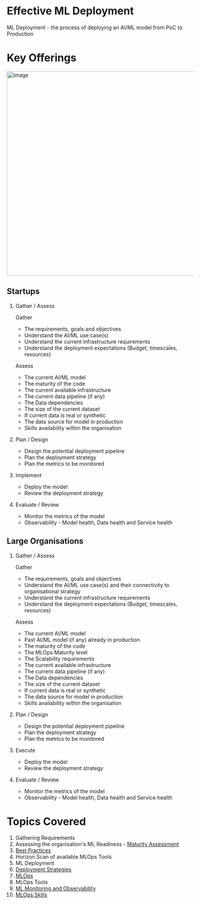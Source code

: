 # Effective ML Deployment

ML Deployment - the process of deploying an AI/ML model from PoC to Production

# Key Offerings
<img width="550" alt="image" src="https://github.com/hema-dc/ML-Deployment/assets/93590728/9ff383ea-12b0-43a2-88c7-98a1537093b9">

## Startups
1. Gather / Assess 

   Gather
      * The requirements, goals and objectives
      * Understand the AI/ML use case(s)
      * Understand the current infrastructure requirements
      * Understand the deployment expectations (Budget, timescales, resources)
   
   Assess
      * The current AI/ML model
      * The maturity of the code
      * The current available infrastructure
      * The current data pipeline (if any)
      * The Data dependencies
      * The size of the current dataset
      * If current data is real or synthetic
      * The data source for model in production
      * Skills availability within the organisation
3. Plan / Design
      * Design the potential deployment pipeline
      * Plan the deployment strategy
      * Plan the metrics to be monitored
4. Implement
      * Deploy the model
      * Review the deployment strategy
5. Evaluate / Review
      * Monitor the metrics of the model
      * Observability - Model health, Data health and Service health

## Large Organisations
1. Gather / Assess 

   Gather
      * The requirements, goals and objectives
      * Understand the AI/ML use case(s) and their connectivity to organisational strategy
      * Understand the current infrastructure requirements
      * Understand the deployment expectations (Budget, timescales, resources)
   
   Assess
      * The current AI/ML model
      * Past AI/ML model (if any) already in production
      * The maturity of the code
      * The MLOps Maturity level
      * The Scalability requirements
      * The current available infrastructure
      * The current data pipeline (if any)
      * The Data dependencies
      * The size of the current dataset
      * If current data is real or synthetic
      * The data source for model in production
      * Skills availability within the organisation
3. Plan / Design
      * Design the potential deployment pipeline
      * Plan the deployment strategy
      * Plan the metrics to be monitored
4. Execute
      * Deploy the model
      * Review the deployment strategy
5. Evaluate / Review
      * Monitor the metrics of the model
      * Observability - Model health, Data health and Service health

# Topics Covered
1. Gathering Requirements
2. Assessing the organisation's ML Readiness - [Maturity Assessment](https://github.com/hema-dc/ML-Deployment/blob/main/Offerings/Maturity%20Assessment.md)
3. [Best Practices](https://github.com/hema-dc/ML-Deployment/blob/main/Offerings/Best%20Practices.md)
4. Horizon Scan of available MLOps Tools
5. ML Deployment
6. [Deployment Strategies](https://github.com/hema-dc/ML-Deployment/blob/main/Offerings/Strategies.md)
7. [MLOps](https://github.com/hema-dc/ML-Deployment/blob/main/Offerings/MLOps.md) 
8. MLOps Tools
9. [ML Monitoring and Observability](https://github.com/hema-dc/ML-Deployment/blob/main/Offerings/Observability.md)
10. [MLOps Skills](https://github.com/hema-dc/ML-Deployment/blob/main/Offerings/MLOps%20Skills.md)



